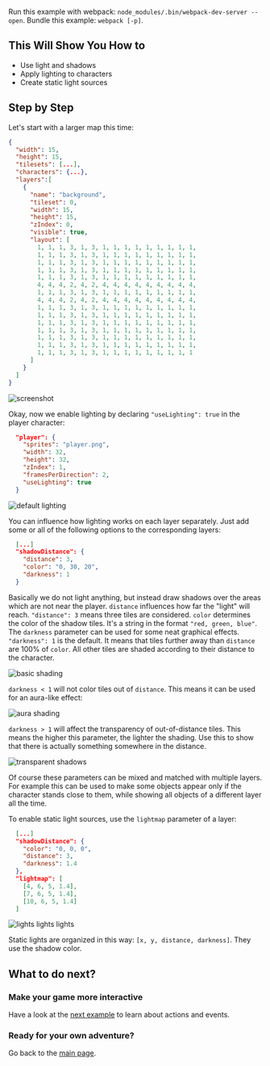 Run this example with webpack: `node_modules/.bin/webpack-dev-server --open`. Bundle this example: `webpack [-p]`.

## This Will Show You How to

* Use light and shadows
* Apply lighting to characters
* Create static light sources

## Step by Step

Let's start with a larger map this time:

```json
{
  "width": 15,
  "height": 15,
  "tilesets": [...],
  "characters": {...},
  "layers":[
    {
      "name": "background",
      "tileset": 0,
      "width": 15,
      "height": 15,
      "zIndex": 0,
      "visible": true,
      "layout": [
        1, 1, 1, 3, 1, 3, 1, 1, 1, 1, 1, 1, 1, 1, 1,
        1, 1, 1, 3, 1, 3, 1, 1, 1, 1, 1, 1, 1, 1, 1,
        1, 1, 1, 3, 1, 3, 1, 1, 1, 1, 1, 1, 1, 1, 1,
        1, 1, 1, 3, 1, 3, 1, 1, 1, 1, 1, 1, 1, 1, 1,
        1, 1, 1, 3, 1, 3, 1, 1, 1, 1, 1, 1, 1, 1, 1,
        4, 4, 4, 2, 4, 2, 4, 4, 4, 4, 4, 4, 4, 4, 4,
        1, 1, 1, 3, 1, 3, 1, 1, 1, 1, 1, 1, 1, 1, 1,
        4, 4, 4, 2, 4, 2, 4, 4, 4, 4, 4, 4, 4, 4, 4,
        1, 1, 1, 3, 1, 3, 1, 1, 1, 1, 1, 1, 1, 1, 1,
        1, 1, 1, 3, 1, 3, 1, 1, 1, 1, 1, 1, 1, 1, 1,
        1, 1, 1, 3, 1, 3, 1, 1, 1, 1, 1, 1, 1, 1, 1,
        1, 1, 1, 3, 1, 3, 1, 1, 1, 1, 1, 1, 1, 1, 1,
        1, 1, 1, 3, 1, 3, 1, 1, 1, 1, 1, 1, 1, 1, 1,
        1, 1, 1, 3, 1, 3, 1, 1, 1, 1, 1, 1, 1, 1, 1,
        1, 1, 1, 3, 1, 3, 1, 1, 1, 1, 1, 1, 1, 1, 1
      ]
    }
  ]
}
```

![screenshot](screenshot1.png)

Okay, now we enable lighting by declaring `"useLighting": true` in the player character:

```json
  "player": {
    "sprites": "player.png",
    "width": 32,
    "height": 32,
    "zIndex": 1,
    "framesPerDirection": 2,
    "useLighting": true
  }
```

![default lighting](screenshot2.png)

You can influence how lighting works on each layer separately. Just add some or all of the following options to the corresponding layers:

```json
  [...]
  "shadowDistance": {
    "distance": 3,
    "color": "0, 30, 20",
    "darkness": 1
  }
```

Basically we do not light anything, but instead draw shadows over the areas which are not near the player.
`distance` influences how far the "light" will reach. `"distance": 3` means three tiles are considered.
`color` determines the color of the shadow tiles. It's a string in the format `"red, green, blue"`.
The `darkness` parameter can be used for some neat graphical effects. `"darkness": 1` is the default. It means that tiles further away than `distance` are 100% of `color`. All other tiles are shaded according to their distance to the character.

![basic shading](screenshot3.png)

`darkness < 1` will not color tiles out of `distance`. This means it can be used for an aura-like effect:

![aura shading](screenshot4.png)

`darkness > 1` will affect the transparency of out-of-distance tiles. This means the higher this parameter, the lighter the shading. Use this to show that there is actually something somewhere in the distance.

![transparent shadows](screenshot5.png)

Of course these parameters can be mixed and matched with multiple layers. For example this can be used to make some objects appear only if the character stands close to them, while showing all objects of a different layer all the time.

To enable static light sources, use the `lightmap` parameter of a layer:

```json
  [...]
  "shadowDistance": {
    "color": "0, 0, 0",
    "distance": 3,
    "darkness": 1.4
  },
  "lightmap": [
    [4, 6, 5, 1.4],
    [7, 6, 5, 1.4],
    [10, 6, 5, 1.4]
  ]
```

![lights lights lights](screenshot6.png)

Static lights are organized in this way: `[x, y, distance, darkness]`. They use the shadow color.

## What to do next?

### Make your game more interactive

Have a look at the [next example](../06%20-%20Simple%20action) to learn about actions and events.

### Ready for your own adventure?

Go back to the [main page](../../README.md).
